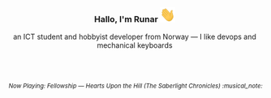 <h3 align="center">Hallo, I'm Runar <img src="./assets/wave.gif" width="30px" height="30px"></h3>

<div align="center">an ICT student and hobbyist developer from Norway — I like devops and mechanical keyboards</div>

<br/><br/>
<div align="right"><sub><h6>Now Playing: Fellowship — Hearts Upon the Hill (The Saberlight Chronicles) :musical_note:</h6></sub></div>

